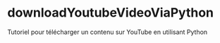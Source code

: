 # downloadYoutubeVideoViaPython
Tutoriel pour télécharger un contenu sur YouTube en utilisant Python
